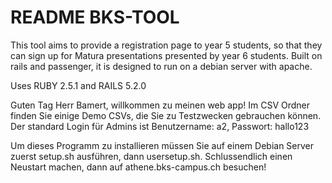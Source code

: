 # README BKS-TOOL

This tool aims to provide a registration page to year 5 students, so that they
can sign up for Matura presentations presented by year 6 students. Built on
rails and passenger, it is designed to run on a debian server with apache.

Uses RUBY 2.5.1 and RAILS 5.2.0

Guten Tag Herr Bamert, willkommen zu meinen web app!
Im CSV Ordner finden Sie einige Demo CSVs, die Sie zu Testzwecken gebrauchen
können. Der standard Login für Admins ist Benutzername: a2, Passwort: hallo123

Um dieses Programm zu installieren müssen Sie auf einem Debian Server zuerst
setup.sh ausführen, dann usersetup.sh. Schlussendlich einen Neustart machen,
dann auf athene.bks-campus.ch besuchen!
